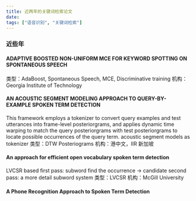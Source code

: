 ```yaml
---
title: 近两年的关键词检索论文
date: 
tags: ["语音识别", "关键词检索"]
---
```


### 近些年

#### ADAPTIVE BOOSTED NON-UNIFORM MCE FOR KEYWORD SPOTTING ON SPONTANEOUS SPEECH
类型：AdaBoost, Spontaneous Speech, MCE, Discriminative training
机构：Georgia Institute of Technology

#### AN ACOUSTIC SEGMENT MODELING APPROACH TO QUERY-BY-EXAMPLE SPOKEN TERM DETECTION
This framework employs a tokenizer to convert query examples and test utterances into frame-level posteriorgrams, and applies dynamic time warping to match the query posteriorgrams with test posteriorgrams to locate possible occurrences of the query term.
acoustic segment models as tokenizer
类型：DTW Posteriograms
机构：港中文，IIR 新加坡

#### An approach for efficient open vocabulary spoken term detection
LVCSR based
first pass: subword find the occurrence -> candidate
second pass: a more detail subword system
类型：LVCSR
机构：McGill University

#### A Phone Recognition Approach to Spoken Term Detection
